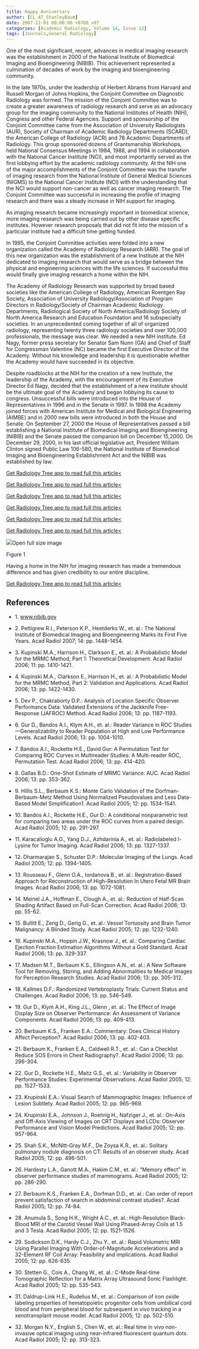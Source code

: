 ```yaml
---
title: Happy Anniversary
author: [CL_AT_StanleyBaum]
date: 2007-12-01 00:00:00 +0700 +07
categories: [Academic Radiology, Volume 14, Issue 12]
tags: [Journals,General Radiology]
---
```

One of the most significant, recent, advances in medical imaging research was the establishment in 2000 of the National Institute of Biomedical Imaging and Bioengineering (NIBIB). This achievement represented a culmination of decades of work by the imaging and bioengineering community.

In the late 1970s, under the leadership of Herbert Abrams from Harvard and Russell Morgan of Johns Hopkins, the Conjoint Committee on Diagnostic Radiology was formed. The mission of the Conjoint Committee was to create a greater awareness of radiology research and serve as an advocacy group for the imaging community to the National Institutes of Health (NIH), Congress and other Federal Agencies. Support and sponsorship of the Conjoint Committee came from the Association of University Radiologists (AUR), Society of Chairman of Academic Radiology Departments (SCARD), the American College of Radiology (ACR) and 78 Academic Departments of Radiology. This group sponsored dozens of Grantsmanship Workshops, held National Consensus Meetings in 1984, 1988, and 1994 in collaboration with the National Cancer Institute (NCI), and most importantly served as the first lobbying effort by the academic radiology community. At the NIH one of the major accomplishments of the Conjoint Committee was the transfer of imaging research from the National Institute of General Medical Sciences (NIGMS) to the National Cancer Institute (NCI) with the understanding that the NCI would support non-cancer as well as cancer imaging research. The Conjoint Committee was successful in increasing the profile of imaging research and there was a steady increase in NIH support for imaging.

As imaging research became increasingly important in biomedical science, more imaging research was being carried out by other disease specific institutes. However research proposals that did not fit into the mission of a particular institute had a difficult time getting funded.

In 1995, the Conjoint Committee activities were folded into a new organization called the Academy of Radiology Research (ARR). The goal of this new organization was the establishment of a new Institute at the NIH dedicated to imaging research that would serve as a bridge between the physical and engineering sciences with the life sciences. If successful this would finally give imaging research a home within the NIH.

The Academy of Radiology Research was supported by broad based societies like the American College of Radiology, American Roentgen Ray Society, Association of University Radiology/Association of Program Directors in Radiology/Society of Chairman Academic Radiology Departments, Radiological Society of North America/Radiology Society of North America Research and Education Foundation and 16 subspecialty societies. In an unprecedented coming together of all of organized radiology, representing twenty three radiology societies and over 100,000 professionals, the message was clear. We needed a new NIH institute. Ed Nagy, former press secretary for Senator Sam Nunn (GA) and Chief of Staff for Congressman Valentine (NC) became the first Executive Director of the Academy. Without his knowledge and leadership it is questionable whether the Academy would have succeeded in its objective.

Despite roadblocks at the NIH for the creation of a new Institute, the leadership of the Academy, with the encouragement of its Executive Director Ed Nagy, decided that the establishment of a new institute should be the ultimate goal of the Academy and began lobbying its cause to congress. Unsuccessful bills were introduced into the House of Representatives in 1996 and in the Senate in 1997. In 1998 the Academy joined forces with American Institute for Medical and Biological Engineering (AIMBE) and in 2000 new bills were introduced in both the House and Senate. On September 27, 2000 the House of Representatives passed a bill establishing a National Institute of Biomedical Imaging and Bioengineering (NIBIB) and the Senate passed the companion bill on December 15,2000. On December 29, 2000, in his last official legislative act, President William Clinton signed Public Law 106-580, the National Institute of Biomedical Imaging and Bioengineering Establishment Act and the NIBIB was established by law.

[Get Radiology Tree app to read full this article<](https://clinicalpub.com/app)

[Get Radiology Tree app to read full this article<](https://clinicalpub.com/app)

[Get Radiology Tree app to read full this article<](https://clinicalpub.com/app)

[Get Radiology Tree app to read full this article<](https://clinicalpub.com/app)

[Get Radiology Tree app to read full this article<](https://clinicalpub.com/app)

[Get Radiology Tree app to read full this article<](https://clinicalpub.com/app)

![](https://d1niluoi1dd30v.cloudfront.net/10766332/S1076633207X0093X/S1076633207005570/gr1.jpg?Signature=DnBZz6fFzLfLuT37uqnMe4XWvXVnPAFfYcZ1OVWmBrcFhTfOpRLzgmzWG3dhv4IEvJdDJdX1sqc67Us3TA1T4K1GsT2ZBuYL8kddylsWFW6Dnqzn%7EqB8MHmD2tDfpmgTWgL%7Ek5dPL5kNMEQzrp1aotYDhR7plLrz79-JL9j3LvI_&Expires=1669522353&Key-Pair-Id=APKAICLNFGBCWWYGVIZQ)Open full size image

Figure 1


Having a home in the NIH for imaging research has made a tremendous difference and has given credibility to our entire discipline.


[Get Radiology Tree app to read full this article<](https://clinicalpub.com/app)

## References

- 1\.  www.nibib.gov

- 2\. Pettigrew R.I., Peterson K.P., Heetderks W., et. al.: The National Institute of Biomedical Imaging and Bioengineering Marks its First Five Years. Acad Radiol 2007; 14: pp. 1448-1454.


- 3\. Kupinski M.A., Harrison H., Clarkson E., et. al.: A Probabilistic Model for the MRMC Method, Part 1: Theoretical Development. Acad Radiol 2006; 11: pp. 1410-1421.


- 4\. Kupinski M.A., Clarkson E., Harrison H., et. al.: A Probabilistic Model for the MRMC Method, Part 2: Validation and Applications. Acad Radiol 2006; 13: pp. 1422-1430.


- 5\. Dev P., Chakraborty D.P.: Analysis of Location Specific Observer Performance Data: Validated Extensions of the Jackknife Free-Response (JAFROC) Method. Acad Radiol 2006; 13: pp. 1187-1193.


- 6\. Gur D., Bandos A.I., Klym A.H., et. al.: Reader Variance in ROC Studies—Generalizability to Reader Population at High and Low Performance Levels. Acad Radiol 2006; 13: pp. 1004-1010.


- 7\. Bandos A.I., Rockette H.E., David Gur: A Permutation Test for Comparing ROC Curves in Multireader Studies: A Multi-reader ROC, Permutation Test. Acad Radiol 2006; 13: pp. 414-420.


- 8\. Gallas B.D.: One-Shot Estimate of MRMC Variance: AUC. Acad Radiol 2006; 13: pp. 353-362.


- 9\. Hillis S.L., Berbaum K.S.: Monte Carlo Validation of the Dorfman-Berbaum-Metz Method Using Normalized Pseudovalues and Less Data-Based Model Simplification1. Acad Radiol 2005; 12: pp. 1534-1541.


- 10\. Bandos A.I., Rockette H.E., Gur D.: A conditional nonparametric test for comparing two areas under the ROC curves from a paired design. Acad Radiol 2005; 12: pp. 291-297.


- 11\. Karacalioglu A.O., Yang D.J., Azhdarinia A., et. al.: Radiolabeled l-Lysine for Tumor Imaging. Acad Radiol 2006; 13: pp. 1327-1337.


- 12\. Dharmarajan S., Schuster D.P.: Molecular Imaging of the Lungs. Acad Radiol 2005; 12: pp. 1394-1405.


- 13\. Rousseau F., Glenn O.A., Iordanova B., et. al.: Registration-Based Approach for Reconstruction of High-Resolution In Utero Fetal MR Brain Images. Acad Radiol 2006; 13: pp. 1072-1081.


- 14\. Meinel J.A., Hoffman E., Clough A., et. al.: Reduction of Half-Scan Shading Artifact Based on Full-Scan Correction. Acad Radiol 2006; 13: pp. 55-62.


- 15\. Bullitt E., Zeng D., Gerig G., et. al.: Vessel Tortuosity and Brain Tumor Malignancy: A Blinded Study. Acad Radiol 2005; 12: pp. 1232-1240.


- 16\. Kupinski M.A., Hoppin J.W., Krasnow J., et. al.: Comparing Cardiac Ejection Fraction Estimation Algorithms Without a Gold Standard. Acad Radiol 2006; 13: pp. 329-337.


- 17\. Madsen M.T., Berbaum K.S., Ellingson A.N., et. al.: A New Software Tool for Removing, Storing, and Adding Abnormalities to Medical Images for Perception Research Studies. Acad Radiol 2006; 13: pp. 305-312.


- 18\. Kallmes D.F.: Randomized Vertebroplasty Trials: Current Status and Challenges. Acad Radiol 2006; 13: pp. 546-549.


- 19\. Gur D., Klym A.H., King J.L., Glenn , et. al.: The Effect of Image Display Size on Observer Performance: An Assessment of Variance Components. Acad Radiol 2006; 13: pp. 409-413.


- 20\. Berbaum K.S., Franken E.A.: Commentary: Does Clinical History Affect Perception?. Acad Radiol 2006; 13: pp. 402-403.


- 21\. Berbaum K., Franken E.A., Caldwell R.T., et. al.: Can a Checklist Reduce SOS Errors in Chest Radiography?. Acad Radiol 2006; 13: pp. 296-304.


- 22\. Gur D., Rockette H.E., Maitz G.S., et. al.: Variability in Observer Performance Studies: Experimental Observations. Acad Radiol 2005; 12: pp. 1527-1533.


- 23\. Krupinski E.A.: Visual Search of Mammographic Images: Influence of Lesion Subtlety. Acad Radiol 2005; 12: pp. 965-969.


- 24\. Krupinski E.A., Johnson J., Roehrig H., Nafziger J., et. al.: On-Axis and Off-Axis Viewing of Images on CRT Displays and LCDs: Observer Performance and Vision Model Predictions. Acad Radiol 2005; 12: pp. 957-964.


- 25\. Shah S.K., McNitt-Gray M.F., De Zoysa K.R., et. al.: Solitary pulmonary nodule diagnosis on CT: Results of an observer study. Acad Radiol 2005; 12: pp. 496-501.


- 26\. Hardesty L.A., Ganott M.A., Hakim C.M., et. al.: “Memory effect” in observer performance studies of mammograms. Acad Radiol 2005; 12: pp. 286-290.


- 27\. Berbaum K.S., Franken E.A., Dorfman D.D., et. al.: Can order of report prevent satisfaction of search in abdominal contrast studies?. Acad Radiol 2005; 12: pp. 74-84.


- 28\. Anumula S., Song H.K., Wright A.C., et. al.: High-Resolution Black-Blood MRI of the Carotid Vessel Wall Using Phased-Array Coils at 1.5 and 3 Tesla. Acad Radiol 2005; 12: pp. 1521-1526.


- 29\. Sodickson D.K., Hardy C.J., Zhu Y., et. al.: Rapid Volumetric MRI Using Parallel Imaging With Order-of-Magnitude Accelerations and a 32-Element RF Coil Array: Feasibility and implications. Acad Radiol 2005; 12: pp. 626-635.


- 30\. Stetten G., Cois A., Chang W., et. al.: C-Mode Real-time Tomographic Reflection for a Matrix Array Ultrasound Sonic Flashlight. Acad Radiol 2005; 12: pp. 535-543.


- 31\. Daldrup-Link H.E., Rudelius M., et. al.: Comparison of iron oxide labeling properties of hematopoietic progenitor cells from umbilical cord blood and from peripheral blood for subsequent in vivo tracking in a xenotransplant mouse model. Acad Radiol 2005; 12: pp. 502-510.


- 32\. Morgan N.Y., English S., Chen W., et. al.: Real time in vivo non-invasive optical imaging using near-infrared fluorescent quantum dots. Acad Radiol 2005; 12: pp. 313-323.